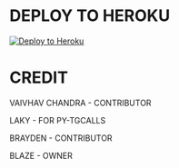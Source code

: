 # DEPLOY TO HEROKU 


[![Deploy to Heroku](https://www.herokucdn.com/deploy/button.png)](https://heroku.com/deploy)

# CREDIT
VAIVHAV CHANDRA - CONTRIBUTOR

LAKY - FOR PY-TGCALLS

BRAYDEN - CONTRIBUTOR

BLAZE - OWNER
